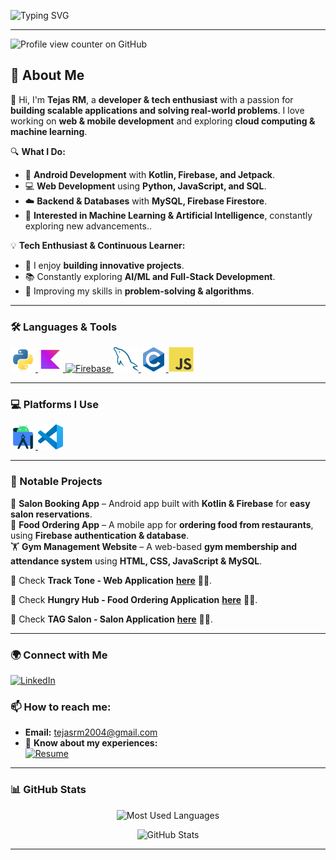 ![Typing SVG](https://readme-typing-svg.demolab.com?font=Fira+Code&size=30&duration=7000&pause=2000&color=FFFFFF&background=0d1117&center=true&vCenter=true&width=600&lines=%F0%9F%91%8B+Hi+there%2C+I'm+Tejas+RM)

---

![Profile view counter on GitHub](https://komarev.com/ghpvc/?username=tejas2913)

## 🚀 About Me  

👋 Hi, I'm **Tejas RM**, a **developer & tech enthusiast** with a passion for **building scalable applications and solving real-world problems**. I love working on **web & mobile development** and exploring **cloud computing & machine learning**.  

🔍 **What I Do:**  
- 📱 **Android Development** with **Kotlin, Firebase, and Jetpack**.  
- 💻 **Web Development** using **Python, JavaScript, and SQL**.  
- ☁️ **Backend & Databases** with **MySQL, Firebase Firestore**.  
- 🤖 **Interested in Machine Learning & Artificial Intelligence**, constantly exploring new advancements..  

💡 **Tech Enthusiast & Continuous Learner:**  
- 🚀 I enjoy **building innovative projects**.  
- 📚 Constantly exploring **AI/ML and Full-Stack Development**.  
- 🎯 Improving my skills in **problem-solving & algorithms**.  

---

### 🛠️ Languages & Tools  

<p align="left">
    <a href="https://www.python.org/" target="_blank">
        <img src="https://raw.githubusercontent.com/devicons/devicon/master/icons/python/python-original.svg" alt="Python" width="40" height="40" />
    </a>
    <a href="https://kotlinlang.org/" target="_blank">
        <img src="https://raw.githubusercontent.com/devicons/devicon/master/icons/kotlin/kotlin-original.svg" alt="Kotlin" width="40" height="40" />
    </a>
    <a href="https://firebase.google.com/" target="_blank">
        <img src="https://www.vectorlogo.zone/logos/firebase/firebase-icon.svg" alt="Firebase" width="40" height="40" />
    </a>
    <a href="https://www.mysql.com/" target="_blank">
        <img src="https://raw.githubusercontent.com/devicons/devicon/master/icons/mysql/mysql-original.svg" alt="MySQL" width="40" height="40" />
    </a>
    <a href="https://www.cprogramming.com/" target="_blank">
        <img src="https://raw.githubusercontent.com/devicons/devicon/master/icons/c/c-original.svg" alt="C" width="40" height="40" />
    </a>
    <a href="https://developer.mozilla.org/en-US/docs/Web/JavaScript" target="_blank">
        <img src="https://raw.githubusercontent.com/devicons/devicon/master/icons/javascript/javascript-original.svg" alt="JavaScript" width="40" height="40" />
    </a>
</p>

---

### 💻 Platforms I Use  

<p align="left">
    <a href="https://developer.android.com/studio" target="_blank">
        <img src="https://raw.githubusercontent.com/devicons/devicon/master/icons/androidstudio/androidstudio-original.svg" alt="Android Studio" width="40" height="40" />
    </a>
    <a href="https://code.visualstudio.com/" target="_blank">
        <img src="https://raw.githubusercontent.com/devicons/devicon/master/icons/vscode/vscode-original.svg" alt="VS Code" width="40" height="40" />
    </a>
</p>

---

### 📜 Notable Projects  

🚀 **Salon Booking App** – Android app built with **Kotlin & Firebase** for **easy salon reservations**.  
🍔 **Food Ordering App** – A mobile app for **ordering food from restaurants**, using **Firebase authentication & database**.  
🏋️ **Gym Management Website** – A web-based **gym membership and attendance system** using **HTML, CSS, JavaScript & MySQL**.  


📌 Check **Track Tone - Web Application** **[here](https://github.com/Tejas2913/Track-Tone)** 👨‍💻.

📌 Check **Hungry Hub - Food Ordering Application** **[here](https://github.com/Tejas2913/Hungry-Hub)** 👨‍💻.

📌 Check **TAG Salon - Salon Application** **[here](https://github.com/Tejas2913/TAG-Salon)** 👨‍💻.

---

### 🌍 Connect with Me  

<p align="left">
    <a href="https://www.linkedin.com/in/tejas-rm-70205a24b" target="_blank">
        <img src="https://img.shields.io/badge/LinkedIn-0072b1?style=for-the-badge&logo=LinkedIn" alt="LinkedIn" />
    </a>
</p>

### 📫 How to reach me:  
- **Email:** [tejasrm2004@gmail.com](mailto:tejasrm2004@gmail.com)  
- 📄 **Know about my experiences:**  
  <a href="https://drive.google.com/file/d/1ylx4UwtutFdgZAL3ObdLvJNU0rPOYKFW/view?usp=drive_link" target="_blank"><img src="https://img.shields.io/badge/My%20Resume-000000?style=for-the-badge" alt="Resume" /></a>  

---

### 📊 GitHub Stats  

<p align="center">
    <img src="https://github-readme-stats.vercel.app/api/top-langs?username=tejas2913&show_icons=true&locale=en&layout=compact" alt="Most Used Languages" />
</p>

<p align="center">
    <img src="https://github-readme-stats.vercel.app/api?username=tejas2913&show_icons=true&locale=en" alt="GitHub Stats" />
</p>

---
